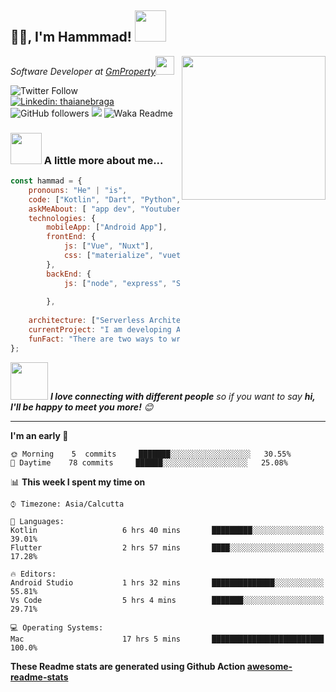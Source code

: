 <h2>🙏🏻, I'm Hammmad! <img src="https://media.giphy.com/media/12oufCB0MyZ1Go/giphy.gif" width="50"></h2>
<img align='right' src="https://media.giphy.com/media/M9gbBd9nbDrOTu1Mqx/giphy.gif" width="230">
<p><em>Software Developer at <a href="www.gmpropertydubai.com">GmProperty</a><img src="https://media.giphy.com/media/WUlplcMpOCEmTGBtBW/giphy.gif" width="30"> 
</em></p>

![Twitter Follow](https://img.shields.io/twitter/follow/misteranmol?label=Follow)
[![Linkedin: thaianebraga](https://img.shields.io/badge/-anmol-blue?style=flat-square&logo=Linkedin&logoColor=white&link=https://www.linkedin.com/in/withhammad/)](https://www.linkedin.com/in/withhammad/)
![GitHub followers](https://img.shields.io/github/followers/anmol098?label=Follow&style=social)
![](https://visitor-badge.glitch.me/badge?page_id=anmol098.anmol098)
![Waka Readme](https://github.com/anmol098/anmol098/workflows/Waka%20Readme/badge.svg)

### <img src="https://media.giphy.com/media/VgCDAzcKvsR6OM0uWg/giphy.gif" width="50"> A little more about me...  

```javascript
const hammad = {
    pronouns: "He" | "is",
    code: ["Kotlin", "Dart", "Python", "Java", "php"],
    askMeAbout: [ "app dev", "Youtuber],
    technologies: {
        mobileApp: ["Android App"],
        frontEnd: {
            js: ["Vue", "Nuxt"],
            css: ["materialize", "vuetify", "bootstrap"]
        },
        backEnd: {
            js: ["node", "express", "SuiteScript"]
          
        },
 
    architecture: ["Serverless Architecture", "Progressive web applications", "Single page applications"],
    currentProject: "I am developing App for students in Dartcusing Flutter 3.7",
    funFact: "There are two ways to write error-free programs; only the third one works"
};
```

<img src="https://media.giphy.com/media/LnQjpWaON8nhr21vNW/giphy.gif" width="60"> <em><b>I love connecting with different people</b> so if you want to say <b>hi, I'll be happy to meet you more!</b> 😊</em>

---
<!--START_SECTION:waka-->
**I'm an early 🐤** 

```text
🌞 Morning    5  commits     ███████░░░░░░░░░░░░░░░░░░   30.55% 
🌆 Daytime    78 commits     ██████░░░░░░░░░░░░░░░░░░░   25.08% 

```


📊 **This week I spent my time on** 

```text
⌚︎ Timezone: Asia/Calcutta

💬 Languages: 
Kotlin                   6 hrs 40 mins       █████████░░░░░░░░░░░░░░░░   39.01% 
Flutter                  2 hrs 57 mins       ████░░░░░░░░░░░░░░░░░░░░░   17.28% 

🔥 Editors: 
Android Studio           1 hrs 32 mins       ██████████████░░░░░░░░░░░   55.81% 
Vs Code                  5 hrs 4 mins        ███████░░░░░░░░░░░░░░░░░░   29.71% 

💻 Operating Systems: 
Mac                      17 hrs 5 mins       █████████████████████████   100.0%

```
<!--END_SECTION:waka-->

**These Readme stats are generated using Github Action [awesome-readme-stats](https://github.com/anmol098/waka-readme-stats)**
